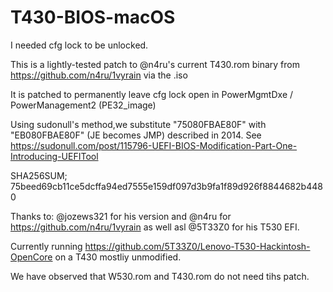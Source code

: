 # T430-BIOS-macOS
I needed cfg lock to be unlocked.

This is a lightly-tested patch to @n4ru's current T430.rom binary from https://github.com/n4ru/1vyrain via the .iso

It is patched to permanently leave cfg lock open in PowerMgmtDxe / PowerManagement2 (PE32_image)

Using sudonull's method,we  substitute "75080FBAE80F" with "EB080FBAE80F" (JE becomes JMP) described in 2014. See https://sudonull.com/post/115796-UEFI-BIOS-Modification-Part-One-Introducing-UEFITool

SHA256SUM; 75beed69cb11ce5dcffa94ed7555e159df097d3b9fa1f89d926f8844682b4480

Thanks to: @jozews321 for his version and @n4ru for https://github.com/n4ru/1vyrain as well asl @5T33Z0 for his T530 EFI.

Currently running https://github.com/5T33Z0/Lenovo-T530-Hackintosh-OpenCore on a T430  mostliy unmodified.

We have observed that W530.rom and T430.rom do not need tihs patch.
